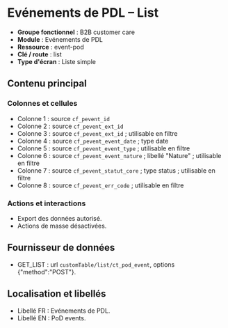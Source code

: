 # Evénements de PDL – List

- **Groupe fonctionnel** : B2B customer care
- **Module** : Evénements de PDL
- **Ressource** : event-pod
- **Clé / route** : list
- **Type d'écran** : Liste simple

## Contenu principal
### Colonnes et cellules
- Colonne 1 : source `cf_pevent_id`
- Colonne 2 : source `cf_pevent_ext_id`
- Colonne 3 : source `cf_pevent_ext_id` ; utilisable en filtre
- Colonne 4 : source `cf_pevent_event_date` ; type date
- Colonne 5 : source `cf_pevent_event_type` ; utilisable en filtre
- Colonne 6 : source `cf_pevent_event_nature` ; libellé "Nature" ; utilisable en filtre
- Colonne 7 : source `cf_pevent_statut_core` ; type status ; utilisable en filtre
- Colonne 8 : source `cf_pevent_err_code` ; utilisable en filtre

### Actions et interactions
- Export des données autorisé.
- Actions de masse désactivées.

## Fournisseur de données
- GET_LIST : url `customTable/list/ct_pod_event`, options {"method":"POST"}.

## Localisation et libellés
- Libellé FR : Evénements de PDL.
- Libellé EN : PoD events.